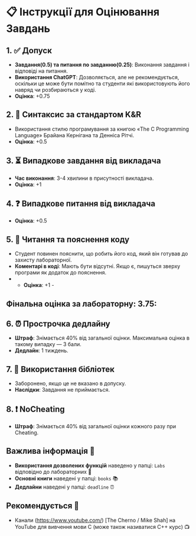 # 📋 Інструкції для Оцінювання Завдань

## 1. ✅ Допуск
- **Завдання(0.5) та питання по завданню(0.25)**: Виконання завдання і відповіді на питання.
- **Використання ChatGPT**: Дозволяється, але не рекомендується, оскільки це може бути помітно та студенти які використовують його навряд чи розбираються у коді.
- **Оцінка**: +0.75

## 2. 📝 Синтаксис за стандартом K&R
- Використання стилю програмування за книгою «The C Programming Language» Брайана Кернігана та Денніса Рітчі.
- **Оцінка**: +0.5

## 3. ⏳ Випадкове завдання від викладача
- **Час виконання**: 3-4 хвилини в присутності викладача.
- **Оцінка**: +1

## 4. ❓ Випадкове питання від викладача
- **Оцінка**: +0.5

## 5. 📖 Читання та пояснення коду
- Студент повинен пояснити, що робить його код, який він готував до захисту лабораторної.
- **Коментарі в коді**: Мають бути відсутні. Якщо є, пишуться зверху програми як додаток до пояснення.
- - **Оцінка**: +1 -

## **Фінальна оцінка за лабораторну:** 3.75: 

## 6. ⏰ Прострочка дедлайну
- **Штраф**: Знімається 40% від загальної оцінки. Максимальна оцінка в такому випадку — 3 бали.
- **Дедлайн**: 1 тиждень.

## 7. 🚫 Використання бібліотек
- Заборонено, якщо це не вказано в допуску.
- **Наслідки**: Завдання не приймається.

## 8. ❗ NoCheating
- **Штраф**: Знімається 40% від загальної оцінки кожного разу при Cheating.

## Важлива інформація 📂

- **Використання дозволених функцій** наведено у папці: `Labs` відповідно до лабораторних 📁
- **Основні книги** наведені у папці: `books` 📚
- **Дедлайни** наведені у папці: `deadline` ⏰

## Рекомендується 🎥

- Канали (https://www.youtube.com/) [The Cherno / Mike Shah] на YouTube для вивчення мови C (може також називатися C++ курс) 📺
